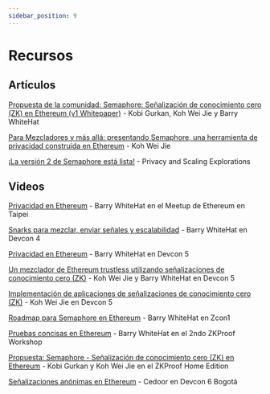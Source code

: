 ```yaml
---
sidebar_position: 9
---
```


# Recursos

## Artículos

[Propuesta de la comunidad: Semaphore: Señalización de conocimiento cero (ZK) en Ethereum (v1 Whitepaper)](https://docs.semaphore.pse.dev/whitepaper-v1.pdf) - Kobi Gurkan, Koh Wei Jie y Barry WhiteHat

[Para Mezcladores y más allá: presentando Semaphore, una herramienta de privacidad construida en Ethereum](https://medium.com/coinmonks/to-mixers-and-beyond-presenting-semaphore-a-privacy-gadget-built-on-ethereum-4c8b00857c9b) - Koh Wei Jie

[¡La versión 2 de Semaphore está lista!](https://medium.com/privacy-scaling-explorations/semaphore-v2-is-live-f263e9372579) - Privacy and Scaling Explorations

## Videos

[Privacidad en Ethereum](https://www.youtube.com/watch?v=maDHYyj30kg) - Barry WhiteHat en el Meetup de Ethereum en Taipei

[Snarks para mezclar, enviar señales y escalabilidad](https://www.youtube.com/watch?v=lv6iK9qezBY) - Barry WhiteHat en Devcon 4

[Privacidad en Ethereum](https://www.youtube.com/watch?v=zBUo7G95wYE) - Barry WhiteHat en Devcon 5

[Un mezclador de Ethereum trustless utilizando señalizaciones de conocimiento cero (ZK)](https://www.youtube.com/watch?v=GzVT16lFOHU) - Koh Wei Jie y Barry WhiteHat en Devcon 5

[Implementación de aplicaciones de señalizaciones de conocimiento cero (ZK)](https://www.youtube.com/watch?v=7wd2aAN2jXI) - Koh Wei Jie en Devcon 5

[Roadmap para Semaphore en Ethereum](https://www.youtube.com/watch?v=gOub903iWFs) - Barry WhiteHat en Zcon1

[Pruebas concisas en Ethereum](https://www.youtube.com/watch?v=TtsDNneTDDY) - Barry WhiteHat en el 2ndo ZKProof Workshop

[Propuesta: Semaphore - Señalización de conocimiento cero (ZK) en Ethereum](https://www.youtube.com/watch?v=y5uV9eRb3-w) - Kobi Gurkan y Koh Wei Jie en el ZKProof Home Edition

[Señalizaciones anónimas en Ethereum](https://www.youtube.com/watch?v=dxAfL91Sbw4) - Cedoor en Devcon 6 Bogotá
